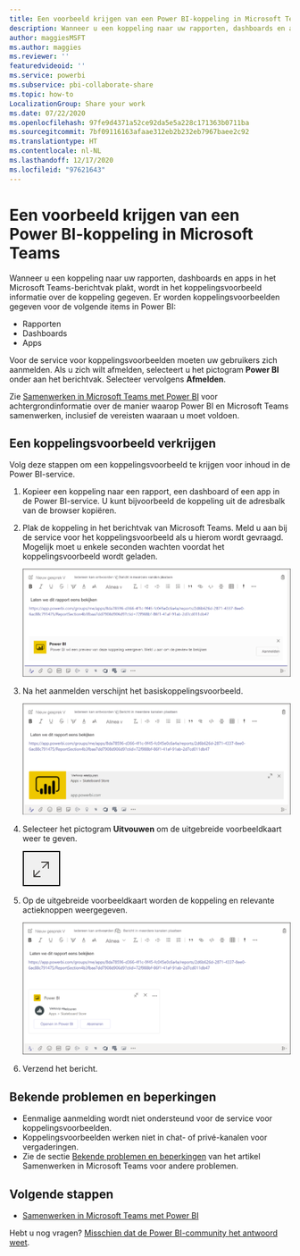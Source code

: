 ```yaml
---
title: Een voorbeeld krijgen van een Power BI-koppeling in Microsoft Teams
description: Wanneer u een koppeling naar uw rapporten, dashboards en apps in het Microsoft Teams-berichtvak plakt, wordt in het koppelingsvoorbeeld informatie over de koppeling gegeven.
author: maggiesMSFT
ms.author: maggies
ms.reviewer: ''
featuredvideoid: ''
ms.service: powerbi
ms.subservice: pbi-collaborate-share
ms.topic: how-to
LocalizationGroup: Share your work
ms.date: 07/22/2020
ms.openlocfilehash: 97fe9d4371a52ce92da5e5a228c171363b0711ba
ms.sourcegitcommit: 7bf09116163afaae312eb2b232eb7967baee2c92
ms.translationtype: HT
ms.contentlocale: nl-NL
ms.lasthandoff: 12/17/2020
ms.locfileid: "97621643"
---
```

# <a name="get-a-power-bi-link-preview-in-microsoft-teams"></a>Een voorbeeld krijgen van een Power BI-koppeling in Microsoft Teams

Wanneer u een koppeling naar uw rapporten, dashboards en apps in het Microsoft Teams-berichtvak plakt, wordt in het koppelingsvoorbeeld informatie over de koppeling gegeven. Er worden koppelingsvoorbeelden gegeven voor de volgende items in Power BI:

- Rapporten
- Dashboards
- Apps

Voor de service voor koppelingsvoorbeelden moeten uw gebruikers zich aanmelden. Als u zich wilt afmelden, selecteert u het pictogram **Power BI** onder aan het berichtvak. Selecteer vervolgens **Afmelden**.

Zie [Samenwerken in Microsoft Teams met Power BI](service-collaborate-microsoft-teams.md) voor achtergrondinformatie over de manier waarop Power BI en Microsoft Teams samenwerken, inclusief de vereisten waaraan u moet voldoen.

## <a name="get-a-link-preview"></a>Een koppelingsvoorbeeld verkrijgen

Volg deze stappen om een koppelingsvoorbeeld te krijgen voor inhoud in de Power BI-service.

1. Kopieer een koppeling naar een rapport, een dashboard of een app in de Power BI-service. U kunt bijvoorbeeld de koppeling uit de adresbalk van de browser kopiëren.

1. Plak de koppeling in het berichtvak van Microsoft Teams. Meld u aan bij de service voor het koppelingsvoorbeeld als u hierom wordt gevraagd. Mogelijk moet u enkele seconden wachten voordat het koppelingsvoorbeeld wordt geladen.

    ![Schermopname van Aanmelden bij Power BI-bot.](media/service-teams-link-preview/service-teams-link-preview-sign-in-needed.png)

1. Na het aanmelden verschijnt het basiskoppelingsvoorbeeld.

    ![Schermopname van het basiskoppelingsvoorbeeld.](media/service-teams-link-preview/service-teams-link-preview-basic.png)

1. Selecteer het pictogram **Uitvouwen** om de uitgebreide voorbeeldkaart weer te geven.

    ![Schermopname van het pictogram Uitvouwen.](media/service-teams-link-preview/service-teams-link-preview-expand-icon.png)

1. Op de uitgebreide voorbeeldkaart worden de koppeling en relevante actieknoppen weergegeven.

    ![Schermopname van een uitgebreide koppelingsvoorbeeldkaart.](media/service-teams-link-preview/service-teams-link-preview-nice-card.png)

1. Verzend het bericht.

## <a name="known-issues-and-limitations"></a>Bekende problemen en beperkingen

- Eenmalige aanmelding wordt niet ondersteund voor de service voor koppelingsvoorbeelden.
- Koppelingsvoorbeelden werken niet in chat- of privé-kanalen voor vergaderingen.
- Zie de sectie [Bekende problemen en beperkingen](service-collaborate-microsoft-teams.md#known-issues-and-limitations) van het artikel Samenwerken in Microsoft Teams voor andere problemen.

## <a name="next-steps"></a>Volgende stappen

- [Samenwerken in Microsoft Teams met Power BI](service-collaborate-microsoft-teams.md)

Hebt u nog vragen? [Misschien dat de Power BI-community het antwoord weet](https://community.powerbi.com/).

